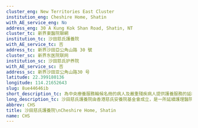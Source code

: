 ```yaml
---
cluster_eng: New Territories East Cluster
institution_eng: Cheshire Home, Shatin
with_AE_service_eng: No
address_eng: 30 A Kung Kok Shan Road, Shatin, NT
cluster_tc: 新界東醫院聯網
institution_tc: 沙田慈氏護養院
with_AE_service_tc: 否
address_tc: 新界沙田亞公角山路 30 號
cluster_sc: 新界东医院联网
institution_sc: 沙田慈氏护养院
with_AE_service_sc: 否
address_sc: 新界沙田亚公角山路30 号
latitude: 22.399180136
longitude: 114.21652643
slug: 8ue44646ib
short_description_tc: 為中央療養服務輪候名冊的病人及嚴重殘疾病人提供護養服務的延續護理醫院。
long_description_tc: 沙田慈氏護養院由香港慈氏安養院基金會成立，是一所延續護理醫院，為需要長期住院的嚴重傷殘人士以及中央輪候冊申請者提供護理服務。護養院以「家」的環境，為病人提供多項相關服務，其鼓勵病人自行管理自己的生活方式和活動。此外，護養院亦為與家人同住的傷殘人士提供紓緩服務；同時為他們提供中途住宿服務和其他支援，有助病人重新融入社區。
abbrev: CHS
title: 沙田慈氏護養院\nCheshire Home, Shatin
name: CHS
---
```

